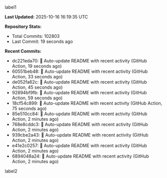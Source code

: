
label1 
<!-- ACTIVITY_START -->
**Last Updated:** 2025-10-16 16:19:35 UTC

**Repository Stats:**
- Total Commits: 102803
- Last Commit: 19 seconds ago

**Recent Commits:**
- dc221eda70: 🤖 Auto-update README with recent activity (GitHub Action, 19 seconds ago)
- 60551beb48: 🤖 Auto-update README with recent activity (GitHub Action, 33 seconds ago)
- de052fa62c: 🤖 Auto-update README with recent activity (GitHub Action, 45 seconds ago)
- 92894bf9fb: 🤖 Auto-update README with recent activity (GitHub Action, 59 seconds ago)
- 18cf54c899: 🤖 Auto-update README with recent activity (GitHub Action, 75 seconds ago)
- 85e510cc84: 🤖 Auto-update README with recent activity (GitHub Action, 2 minutes ago)
- 768e8cddc3: 🤖 Auto-update README with recent activity (GitHub Action, 2 minutes ago)
- 939cbe2a43: 🤖 Auto-update README with recent activity (GitHub Action, 2 minutes ago)
- e41e2c0257: 🤖 Auto-update README with recent activity (GitHub Action, 2 minutes ago)
- 6894048a24: 🤖 Auto-update README with recent activity (GitHub Action, 2 minutes ago)
<!-- ACTIVITY_END -->

label2
